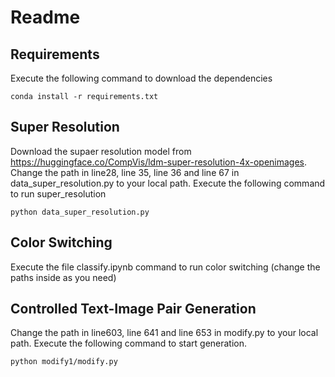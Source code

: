 # Readme
## Requirements
Execute the following command to download the dependencies
```
conda install -r requirements.txt
```

## Super Resolution
Download the supaer resolution model from https://huggingface.co/CompVis/ldm-super-resolution-4x-openimages.
Change the path in line28, line 35, line 36 and line 67 in data_super_resolution.py to your local path. 
Execute the following command to run super_resolution
```
python data_super_resolution.py
```

## Color Switching
Execute the file classify.ipynb command to run color switching (change the paths inside as you need)

## Controlled Text-Image Pair Generation
Change the path in line603, line 641 and line 653 in modify.py to your local path. 
Execute the following command to start generation.
```
python modify1/modify.py
```

